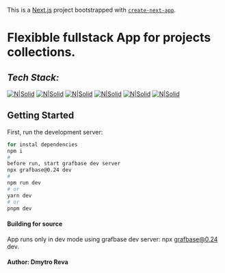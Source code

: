 This is a [Next.js](https://nextjs.org/) project bootstrapped with [`create-next-app`](https://github.com/vercel/next.js/tree/canary/packages/create-next-app).

# Flexibble fullstack App for projects collections.

## _Tech Stack:_

[![N|Solid](https://img.shields.io/badge/Typescript-orange.svg?style=for-the-badge&logo=Typescript&logoColor=white)](https://www.typescriptlang.org/)
[![N|Solid](https://img.shields.io/badge/Tailwind-hotpink.svg?style=for-the-badge&logo=Tailwind&logoColor=white)](https://tailwindcss.com/)   [![N|Solid](https://img.shields.io/badge/next-%2320232a.svg?style=for-the-badge&logo=react&logoColor=%2361DAFB)](https://nextjs.org/) [![N|Solid](https://img.shields.io/badge/next-auth-%2320232a.svg?style=for-the-badge&logo=react&logoColor=%2361DAFB)](https://next-auth.js.org/) [![N|Solid](https://img.shields.io/badge/cloudinary-%238DD6F9.svg?style=for-the-badge&logo=webpack&logoColor=black)](https://cloudinary.com/) 
[![N|Solid](https://img.shields.io/badge/grafbase-blueviolet.svg?style=for-the-badge&logo=Grafbase&logoColor=white)](https://grafbase.com/) 

## Getting Started

First, run the development server:

```bash
for instal dependencies
npm i
#
before run, start grafbase dev server
npx grafbase@0.24 dev
#
npm run dev
# or
yarn dev
# or
pnpm dev
```


#### Building for source
App runs only in dev mode using grafbase dev server: npx grafbase@0.24 dev. 

#### Author: Dmytro Reva


